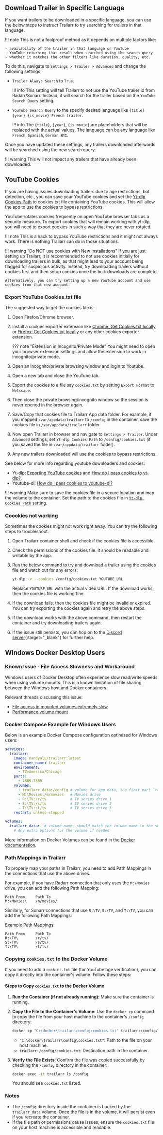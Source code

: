 ## Download Trailer in Specific Language

If you want trailers to be downloaded in a specific language, you can use the below steps to instruct Trailarr to try searching for trailers in that language.

!!! note
    This is not a foolproof method as it depends on multiple factors like:

    - availability of the trailer in that language on YouTube
    - YouTube returning that result when searched using the search query
    - whether it matches the other filters like duration, quality, etc. 


To do this, navigate to `Settings > Trailer > Advanced` and change the following settings:

- `Trailer Always Search` to `True`.

    !!! info
        This setting will tell Trailarr to not use the YouTube trailer id from Radarr/Sonarr. Instead, it will search for the trailer based on the `YouTube Search Query` setting.

- `YouTube Search Query` to the specify desired language like `{title} {year} {is_movie} French trailer`. 

    !!! info
        The `{title}`, `{year}`, `{is_movie}` are placeholders that will be replaced with the actual values. The language can be any language like `French`, `Spanish`, `German`, etc.

Once you have updated these settings, any trailers downloaded afterwards will be searched using the new search query.

!!! warning
    This will not impact any trailers that have already been downloaded.


## YouTube Cookies

If you are having issues downloading trailers due to age restrictions, bot detection, etc., you can save your YouTube cookies and set the [Yt-dlp Cookies Path](../usage/general-settings.md#yt-dlp-cookies-path) to cookies.txt file containing YouTube cookies. This will allow the app to use the cookies to bypass restrictions.

YouTube rotates cookies frequently on open YouTube browser tabs as a security measure. To export cookies that will remain working with yt-dlp, you will need to export cookies in such a way that they are never rotated.

!!! note
    This is a hack to bypass YouTube restrictions and it might not always work. There is nothing Trailarr can do in those situations.

!!! warning "Do NOT use cookies with New Installations"
    If you are just setting up Trailarr, it is recommended to not use cookies initially for downloading trailers in bulk, as that might lead to your account being flagged for suspicious activity. Instead, try downloading trailers without cookies first and then setup cookies once the bulk downloads are complete.
    
    Alternatively, you can try setting up a new YouTube account and use cookies from that new account.

### Export YouTube Cookies.txt file

The suggested way to get the cookies file is:

1. Open Firefox/Chrome browser.
2. Install a cookies exporter extension like [Chrome: Get Cookies.txt locally](https://chromewebstore.google.com/detail/get-cookiestxt-locally/cclelndahbckbenkjhflpdbgdldlbecc?hl=en) or [Firefox: Get Cookies.txt locally](https://addons.mozilla.org/en-US/firefox/addon/get-cookies-txt-locally/) or any other cookies exporter extension.

    ??? note "Extension in Incognito/Private Mode"
        You might need to open your browser extension settings and allow the extension to work in incognito/private mode.

3. Open an incognito/private browsing window and login to Youtube.
4. Open a new tab and close the YouTube tab.
5. Export the cookies to a file say `cookies.txt` by setting `Export Format` to `Netscape`.
6. Then close the private browsing/incognito window so the session is never opened in the browser again.
7. Save/Copy that cookies file to Trailarr App data folder. For example, if you mapped `/var/appdata/trailarr` to `/config` in the container, save the cookies file in `/var/appdata/trailarr` folder.
8. Now open Trailarr in browser and navigate to `Settings > Trailer`. Under `Advanced` settings, set `Yt-dlp Cookies Path` to `/config/cookies.txt` (if you saved the file in `/var/appdata/trailarr` folder).
9. Any new trailers downloaded will use the cookies to bypass restrictions.

See below for more info regarding youtube downloaders and cookies:

- Yt-dlp: [Exporting YouTube cookies](https://github.com/yt-dlp/yt-dlp/wiki/Extractors#exporting-youtube-cookies) and [How do I pass cookies to yt-dlp?](https://github.com/yt-dlp/yt-dlp/wiki/FAQ#how-do-i-pass-cookies-to-yt-dlp).
- Youtube-dl: [How do I pass cookies to youtube-dl?](https://github.com/ytdl-org/youtube-dl#how-do-i-pass-cookies-to-youtube-dl)

!!! warning
    Make sure to save the cookies file in a secure location and map the volume to the container. Set the path to the cookies file in [`Yt-dlp Cookies Path` setting](../usage/general-settings.md#yt-dlp-cookies-path).

### Coookies not working

Sometimes the cookies might not work right away. You can try the following steps to troubleshoot:

1. Open Trailarr container shell and check if the cookies file is accessible.
2. Check the permissions of the cookies file. It should be readable and writable by the app.
3. Run the below command to try and download a trailer using the cookies file and watch out for any errors:

    ```bash
    yt-dlp -v --cookies /config/cookies.txt YOUTUBE_URL
    ```
    Replace `YOUTUBE_URL` with the actual video URL. If the download works, then the cookies file is working fine.

4. If the download fails, then the cookies file might be invalid or expired. You can try exporting the cookies again and retry the above steps.
5. If the download works with the above command, then restart the container and try downloading trailers again.
6. If the issue still persists, you can hop on to the [Discord server](https://discord.gg/KKPr5kQEzQ){:target="_blank"} for further help.


## Windows Docker Desktop Users
### Known Issue - File Access Slowness and Workaround
Windows users of Docker Desktop often experience slow read/write speeds when using volume mounts. This is a known limitation of file sharing between the Windows host and Docker containers.

Relevant threads discussing this issue:
- [File access in mounted volumes extremely slow](https://forums.docker.com/t/file-access-in-mounted-volumes-extremely-slow-cpu-bound/8076)
- [Performance volume mount](https://forums.docker.com/t/performance-volume-mount/27633)

### Docker Compose Example for Windows Users
Below is an example Docker Compose configuration optimized for Windows users:

```yaml
services:
  trailarr:
    image: nandyalu/trailarr:latest
    container_name: trailarr
    environment:
      - TZ=America/Chicago
    ports:
      - 7889:7889
    volumes:
      - trailarr_data:/config # volume for app data, the first part `trailarr_data` is the volume name
      - M:\Movies:/m/movies   # Movies drive
      - R:\TV:/r/tv           # TV series drive 1
      - S:\TV:/s/tv           # TV series drive 2
      - T:\TV:/t/tv           # TV series drive 3
    restart: unless-stopped

volumes:
  trailarr_data:  # volume name, should match the volume name in the service
    # Any extra options for the volume if needed
```

More information on Docker Volumes can be found in the [Docker documentation](https://docs.docker.com/engine/storage/volumes/).

### Path Mappings in Trailarr
To properly map your paths in Trailarr, you need to add Path Mappings in the connections that use the above drives.

For example, if you have Radarr connection that only uses the `M:\Movies` drive, you can add the following Path Mapping:

```
Path From     Path To
M:\Movies\    /m/movies/
```

Similarly, for Sonarr connections that use `R:\TV`, `S:\TV`, and `T:\TV`, you can add the following Path Mappings:

Example Path Mappings:
```
Path From     Path To
R:\TV\        /r/tv/
S:\TV\        /s/tv/
T:\TV\        /t/tv/
```

### Copying `cookies.txt` to the Docker Volume
If you need to add a `cookies.txt` file (for YouTube age verification), you can copy it directly into the container's volume. Follow these steps:

#### Steps to Copy `cookies.txt` to the Docker Volume
1. **Run the Container (if not already running):**
   Make sure the container is running.

2. **Copy the File to the Container's Volume:**
   Use the `docker cp` command to copy the file from your host machine to the container's `/config` directory:
   ```bash
   docker cp "C:\docker\trailarr\config\cookies.txt" trailarr:/config/cookies.txt
   ```

   - `"C:\docker\trailarr\config\cookies.txt"`: Path to the file on your host machine.
   - `trailarr:/config/cookies.txt`: Destination path in the container.

3. **Verify the File Exists:**
   Confirm the file was copied successfully by checking the `/config` directory in the container:
   ```bash
   docker exec -it trailarr ls /config
   ```
   You should see `cookies.txt` listed.

### Notes
- The `/config` directory inside the container is backed by the `trailarr_data` volume. Once the file is in the volume, it will persist even if you recreate the container.
- If the file path or permissions cause issues, ensure the `cookies.txt` file on your host machine is accessible and readable.

